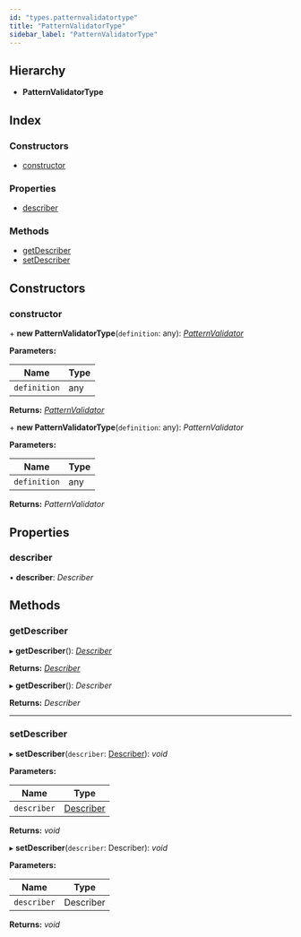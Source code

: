 ```yaml
---
id: "types.patternvalidatortype"
title: "PatternValidatorType"
sidebar_label: "PatternValidatorType"
---
```


## Hierarchy

* **PatternValidatorType**

## Index

### Constructors

* [constructor](types.patternvalidatortype.md#constructor)

### Properties

* [describer](types.patternvalidatortype.md#describer)

### Methods

* [getDescriber](types.patternvalidatortype.md#getdescriber)
* [setDescriber](types.patternvalidatortype.md#setdescriber)

## Constructors

###  constructor

\+ **new PatternValidatorType**(`definition`: any): *[PatternValidator](types.patternvalidator.md)*

**Parameters:**

Name | Type |
------ | ------ |
`definition` | any |

**Returns:** *[PatternValidator](types.patternvalidator.md)*

\+ **new PatternValidatorType**(`definition`: any): *PatternValidator*

**Parameters:**

Name | Type |
------ | ------ |
`definition` | any |

**Returns:** *PatternValidator*

## Properties

###  describer

• **describer**: *Describer*

## Methods

###  getDescriber

▸ **getDescriber**(): *[Describer](types.describer.md)*

**Returns:** *[Describer](types.describer.md)*

▸ **getDescriber**(): *Describer*

**Returns:** *Describer*

___

###  setDescriber

▸ **setDescriber**(`describer`: [Describer](types.describer.md)): *void*

**Parameters:**

Name | Type |
------ | ------ |
`describer` | [Describer](types.describer.md) |

**Returns:** *void*

▸ **setDescriber**(`describer`: Describer): *void*

**Parameters:**

Name | Type |
------ | ------ |
`describer` | Describer |

**Returns:** *void*
